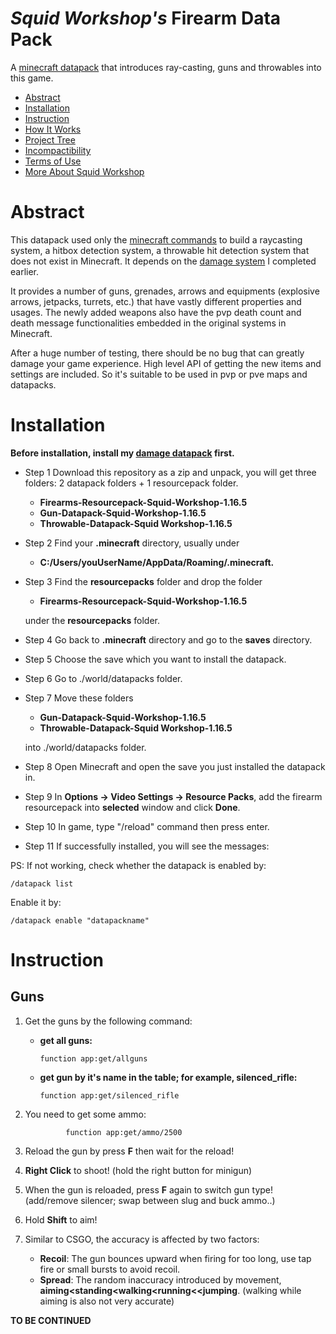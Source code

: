 # _Squid Workshop's_ Firearm Data Pack
A [minecraft datapack](https://minecraft.fandom.com/wiki/Data_Pack) that introduces ray-casting, guns and throwables into this game.

- [Abstract](#Abstract)
- [Installation](#installation)
- [Instruction](#Instruction)
- [How It Works](#How-It-Works)
- [Project Tree](#Project-Tree)
- [Incompactibility](#Incompactibility)
- [Terms of Use](#Terms-of-Use)
- [More About Squid Workshop](#More-About-Squid-Workshop)

# Abstract
This datapack used only the [minecraft commands](https://minecraft.fandom.com/wiki/Commands) to build a raycasting system, a hitbox detection system, a throwable hit detection system that does not exist in Minecraft. It depends on the [damage system](https://github.com/DaveHJT/Damage-Minecraft-Squid-Workshop-Project) I completed earlier.

It provides a number of guns, grenades, arrows and equipments (explosive arrows, jetpacks, turrets, etc.) that have vastly different  properties and usages. The newly added weapons also have the pvp death count and death message functionalities embedded in the original systems in Minecraft.

After a huge number of testing, there should be no bug that can greatly damage your game experience. High level API of getting the new items and settings are included. So it's suitable to be used in pvp or pve maps and datapacks.


# Installation
**Before installation, install my [damage datapack](https://github.com/DaveHJT/Damage-Minecraft-Squid-Workshop-Project) first.**

- Step 1 Download this repository as a zip and unpack, you will get three folders: 2 datapack folders + 1 resourcepack folder.
	- **Firearms-Resourcepack-Squid-Workshop-1.16.5**
	- **Gun-Datapack-Squid-Workshop-1.16.5**
	- **Throwable-Datapack-Squid Workshop-1.16.5**
- Step 2 Find  your **.minecraft** directory, usually under
	- **C:/Users/youUserName/AppData/Roaming/.minecraft.**
- Step 3 Find the **resourcepacks** folder and drop the folder
	- **Firearms-Resourcepack-Squid-Workshop-1.16.5**
	
	under the **resourcepacks** folder.
- Step 4 Go back to **.minecraft** directory and go to the **saves** directory.
- Step 5 Choose the save which you want to install the datapack.
- Step 6 Go to ./world/datapacks folder.
- Step 7 Move these folders
	- **Gun-Datapack-Squid-Workshop-1.16.5**
	- **Throwable-Datapack-Squid Workshop-1.16.5**

	 into ./world/datapacks folder.
- Step 8 Open Minecraft and open the save you just installed the datapack in.
- Step 9 In **Options -> Video Settings -> Resource Packs**, add the firearm resourcepack into **selected** window and click **Done**.
- Step 10 In game, type "/reload" command then press enter.
- Step 11 If successfully installed, you will see the messages: 

PS: If not working, check whether the datapack is enabled by:

	/datapack list
Enable it by:

	/datapack enable "datapackname"
  
# Instruction
## Guns
1. Get the guns by the following command:
	*	**get all guns:**			

			function app:get/allguns
	*	**get gun by it's name in the table; for example, silenced_rifle:**			

			function app:get/silenced_rifle



2. You need to get some ammo:

				function app:get/ammo/2500

3. Reload the gun by press **F** then wait for the reload! 
4. **Right Click** to shoot! (hold the right button for minigun)
5. When the gun is reloaded, press **F** again to switch gun type!(add/remove silencer; swap between slug and buck ammo..)
6. Hold **Shift** to aim!
7. Similar to CSGO, the accuracy is affected by two factors:
	* **Recoil**: The gun bounces upward when firing for too long, use tap fire or small bursts to avoid recoil.
	*  **Spread**: The random inaccuracy introduced by movement, **aiming<standing<walking<running<<jumping**. (walking while aiming is also not very accurate)



**TO BE CONTINUED**
